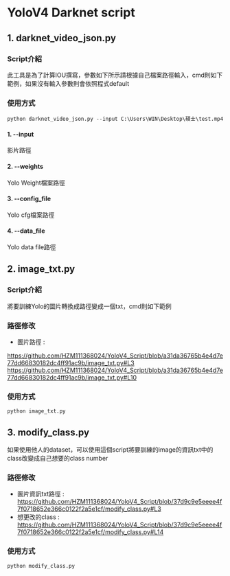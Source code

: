 # YoloV4 Darknet script

## 1. darknet_video_json.py

### Script介紹
此工具是為了計算IOU撰寫，參數如下所示請根據自己檔案路徑輸入，cmd則如下範例，如果沒有輸入參數則會依照程式default
### 使用方式

```
python darknet_video_json.py --input C:\Users\WIN\Desktop\碩士\test.mp4 
```
#### 1. --input 
影片路徑
#### 2. --weights 
Yolo Weight檔案路徑
#### 3. --config_file
Yolo cfg檔案路徑
#### 4. --data_file
Yolo data file路徑

## 2. image_txt.py
### Script介紹
將要訓練Yolo的圖片轉換成路徑變成一個txt，cmd則如下範例
### 路徑修改
- 圖片路徑 : 

https://github.com/HZM111368024/YoloV4_Script/blob/a31da36765b4e4d7e77dd66830182dc4ff91ac9b/image_txt.py#L3
https://github.com/HZM111368024/YoloV4_Script/blob/a31da36765b4e4d7e77dd66830182dc4ff91ac9b/image_txt.py#L10
### 使用方式
```
python image_txt.py 
```

## 3. modify_class.py
如果使用他人的dataset，可以使用這個script將要訓練的image的資訊txt中的class改變成自己想要的class number
### 路徑修改 
- 圖片資訊txt路徑 : 
https://github.com/HZM111368024/YoloV4_Script/blob/37d9c9e5eeee4f7f0718652e366c0122f2a5e1cf/modify_class.py#L3
- 想更改的class : 
https://github.com/HZM111368024/YoloV4_Script/blob/37d9c9e5eeee4f7f0718652e366c0122f2a5e1cf/modify_class.py#L14
### 使用方式
```
python modify_class.py
```